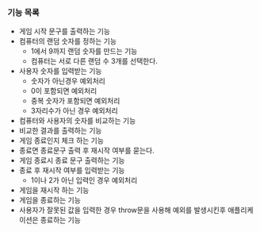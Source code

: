 ### 기능 목록

- 게임 시작 문구를 출력하는 기능
- 컴퓨터의 랜덤 숫자를 정하는 기능
  - 1에서 9까지 랜덤 숫자를 만드는 기능
  - 컴퓨터는 서로 다른 랜덤 수 3개를 선택한다.
- 사용자 숫자를 입력받는 기능
  - 숫자가 아닌경우 예외처리
  - 0이 포함되면 예외처리
  - 중복 숫자가 포함되면 예외처리
  - 3자리수가 아닌 경우 예외처리
- 컴퓨터와 사용자의 숫자를 비교하는 기능
- 비교한 결과를 출력하는 기능
- 게임 종료인지 체크 하는 기능
- 종료면 종료문구 출력 후 재시작 여부를 묻는다.
- 게임 종료시 종료 문구 출력하는 기능
- 종료 후 재시작 여부를 입력받는 기능
  - 1이나 2가 아닌 입력인 경우 예외처리
- 게임을 재시작 하는 기능
- 게임을 종료하는 기능
- 사용자가 잘못된 값을 입력한 경우 throw문을 사용해 예외를 발생시킨후 애플리케이션은 종료하는 기능
